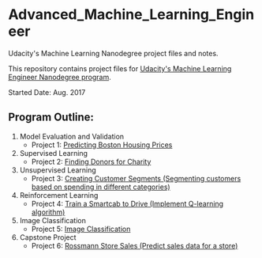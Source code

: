 # Advanced_Machine_Learning_Engineer

Udacity's Machine Learning Nanodegree project files and notes.

This repository contains project files for [Udacity's Machine Learning Engineer Nanodegree program](https://www.udacity.com/course/machine-learning-engineer-nanodegree--nd009).

Started Date: Aug. 2017

## Program Outline:

1. Model Evaluation and Validation
	- Project 1: [Predicting Boston Housing Prices](https://github.com/tianyu-z/Advanced_Machine_Learning_Engineer/tree/master/boston_housing)
2. Supervised Learning
	- Project 2: [Finding Donors for Charity](https://github.com/tianyu-z/Advanced_Machine_Learning_Engineer/tree/master/finding_donors) 
3. Unsupervised Learning
	- Project 3: [Creating Customer Segments (Segmenting customers based on spending in different categories)](https://github.com/tianyu-z/Advanced_Machine_Learning_Engineer/tree/master/creating_customer_segments)
4. Reinforcement Learning
	- Project 4: [Train a Smartcab to Drive (Implement Q-learning algorithm)](https://github.com/tianyu-z/Advanced_Machine_Learning_Engineer/tree/master/smartcab)
5. Image Classification
  	- Project 5: [Image Classification](https://github.com/tianyu-z/Advanced_Machine_Learning_Engineer/tree/master/image-classification)
6. Capstone Project
  	- Project 6: [Rossmann Store Sales (Predict sales data for a store)](https://github.com/tianyu-z/Advanced_Machine_Learning_Engineer/tree/master/RossmannStoreSales)
